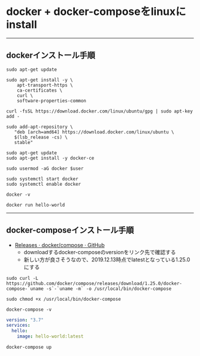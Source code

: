 # docker + docker-composeをlinuxにinstall
---
## dockerインストール手順
```:1.パッケージインデックスの更新
sudo apt-get update
```

```:2.前提ソフトのインストール
sudo apt-get install -y \
    apt-transport-https \
    ca-certificates \
    curl \
    software-properties-common
```

```:3.docker公式GPG公開鍵のインストール
curl -fsSL https://download.docker.com/linux/ubuntu/gpg | sudo apt-key add -
```

```:4.aptリポジトリ設定(x86_64)
sudo add-apt-repository \
   "deb [arch=amd64] https://download.docker.com/linux/ubuntu \
   $(lsb_release -cs) \
   stable"
```

```:5.docker-ceのインストール
sudo apt-get update
sudo apt-get install -y docker-ce
```

```:6.一般ユーザの実行権限付与
sudo usermod -aG docker $user
```

```:7.dockerサービス常時起動設定
sudo systemctl start docker
sudo systemctl enable docker
```

```:8.dockerコマンドテスト
docker -v
```

```:9.helloworldで動作確認
docker run hello-world
```
---
## docker-composeインストール手順
- [Releases · docker/compose · GitHub](https://github.com/docker/compose/releases)
	- downloadするdocker-composeのversionをリンク先で確認する
	- 新しい方が良さそうなので、2019.12.13時点でlatestとなっている1.25.0にする
```:1.docker-composeのdownload
sudo curl -L https://github.com/docker/compose/releases/download/1.25.0/docker-compose-`uname -s`-`uname -m` -o /usr/local/bin/docker-compose
```

```:2.実行権限付与
sudo chmod +x /usr/local/bin/docker-compose
```

```:3.docker-comopseコマンドテスト
docker-compose -v
```

```:~/docker/helloworld/docker-compose.yml
version: "3.7"
services:
  hello:
    image: hello-world:latest
```

```:4.helloworldで動作確認
docker-compose up
```
